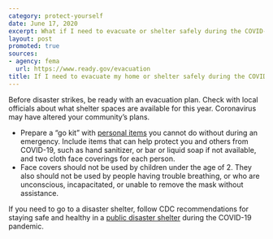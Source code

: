 ```yaml
---
category: protect-yourself
date: June 17, 2020
excerpt: What if I need to evacuate or shelter safely during the COVID-19 pandemic?
layout: post
promoted: true
sources:
- agency: fema
  url: https://www.ready.gov/evacuation
title: If I need to evacuate my home or shelter safely during the COVID-19 pandemic what do I do?
---
```


Before disaster strikes, be ready with an evacuation plan. Check with local officials about what shelter spaces are available for this year. Coronavirus may have altered your community’s plans.
* Prepare a “go kit” with [personal items](https://www.ready.gov/kit) you cannot do without during an emergency. Include items that can help protect you and others from COVID-19, such as hand sanitizer, or bar or liquid soap if not available, and two cloth face coverings for each person.
* Face covers should not be used by children under the age of 2. They also should not be used by people having trouble breathing, or who are unconscious, incapacitated, or unable to remove the mask without assistance.

If you need to go to a disaster shelter, follow CDC recommendations for staying safe and healthy in a [public disaster shelter](https://www.cdc.gov/disasters/hurricanes/covid-19/public-disaster-shelter-during-covid.html) during the COVID-19 pandemic.